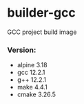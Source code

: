 # builder-gcc
GCC project build image

### Version:
+ alpine 3.18
+ gcc 12.2.1
+ g++ 12.2.1
+ make 4.4.1
+ cmake 3.26.5
